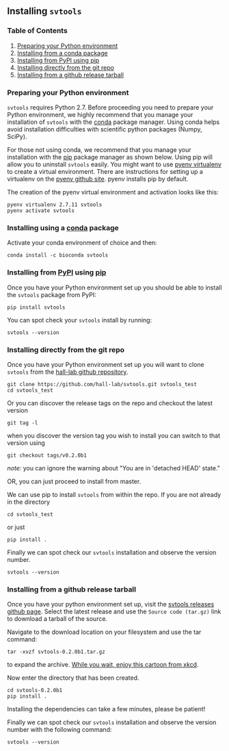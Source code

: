 ## Installing `svtools`

### Table of Contents
1. [Preparing your Python environment](#python-env)
2. [Installing from a conda package](#conda-install)
3. [Installing from PyPI using pip](#pip-install)
4. [Installing directly from the git repo](#git-install)
5. [Installing from a github release tarball](#tarball-install)

### <a name="python-env"></a> Preparing your Python environment
`svtools` requires Python 2.7.  Before proceeding you need to prepare your Python environment, we highly recommend that you manage your installation of `svtools` with the [conda][1] package manager. Using conda helps avoid installation difficulties with scientific python packages (Numpy, SciPy).

For those not using conda, we recommend that you manage your installation with the [pip][2] package manager as shown below.  Using pip will allow you to uninstall `svtools` easily.  You might want to use [pyenv virtualenv][4] to create a virtual environment. There are instructions for setting up a virtualenv on the [pyenv github site](https://github.com/yyuu/pyenv/blob/master/README.md). pyenv installs pip by default.

The creation of the pyenv virtual environment and activation looks like this:

    pyenv virtualenv 2.7.11 svtools
    pyenv activate svtools

### <a name="conda-install"></a> Installing using a [conda][1] package
Activate your conda environment of choice and then:

    conda install -c bioconda svtools

### <a name="pip-install"></a> Installing from [PyPI][3] using [pip][2]
Once you have your Python environment set up you should be able to install the `svtools` package from PyPI:

    pip install svtools

You can spot check your `svtools` install by running:

    svtools --version

### <a name="git-install"></a> Installing directly from the git repo
Once you have your Python environment set up you will want to clone `svtools` from the [hall-lab github repository][5].

    git clone https://github.com/hall-lab/svtools.git svtools_test
    cd svtools_test

Or you can discover the release tags on the repo and checkout the latest version

    git tag -l

when you discover the version tag you wish to install you can switch to that version using

    git checkout tags/v0.2.0b1

_note:_ you can ignore the warning about "You are in 'detached HEAD' state."

OR, you can just proceed to install from master.

We can use pip to install `svtools` from within the repo. If you are not already in the directory

    cd svtools_test

or just

    pip install .

Finally we can spot check our `svtools` installation and observe the version number.

    svtools --version

### <a name="tarball-install"></a> Installing from a github release tarball

Once you have your python environment set up, visit the [svtools releases github page][6].  Select the latest release and use the `Source code (tar.gz)` link to download a tarball of the source.

Navigate to the download location on your filesystem and use the tar command:

    tar -xvzf svtools-0.2.0b1.tar.gz

to expand the archive.  [While you wait, enjoy this cartoon from xkcd][7].

Now enter the directory that has been created.

    cd svtools-0.2.0b1
    pip install .

Installing the dependencies can take a few minutes, please be patient!

Finally we can spot check our `svtools` installation and observe the version number with the following command:

    svtools --version

[1]: http://conda.pydata.org/docs/
[2]: https://pypi.python.org/pypi/pip/
[3]: https://pypi.python.org/pypi
[4]: https://github.com/yyuu/pyenv-virtualenv
[5]: https://github.com/hall-lab/svtools
[6]: https://github.com/hall-lab/svtools/releases
[7]: https://xkcd.com/1168/
[8]: https://github.com/warner/python-versioneer
[9]: https://github.com/hall-lab/svtools/releases
[10]: https://github.com/pysam-developers/pysam

